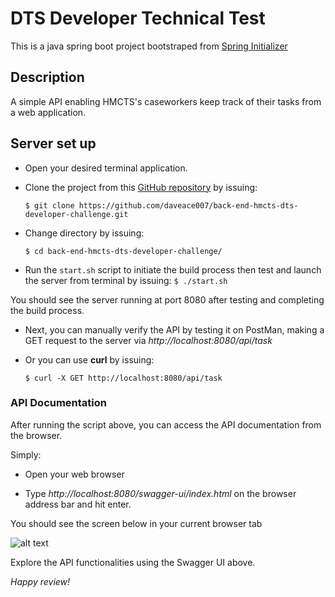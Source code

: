 # DTS Developer Technical Test
This is a java spring boot project bootstraped from [Spring Initializer](https://start.spring.io)

## Description
A simple API enabling HMCTS's caseworkers keep track of their tasks from a web application.

## Server set up

* Open your desired terminal application.

* Clone the project from this [GitHub repository](https://github.com/daveace007/back-end-hmcts-dts-developer-challenge.git) by issuing:

  ```$ git clone https://github.com/daveace007/back-end-hmcts-dts-developer-challenge.git```
* Change directory by issuing:

  ```$ cd back-end-hmcts-dts-developer-challenge/```
* Run the ```start.sh``` script to initiate the build process then test and launch the server from terminal by issuing:
  ```$ ./start.sh```

You should see the server running at port 8080 after testing and completing the build process.

* Next, you can manually verify the API by testing it on PostMan, making a GET request to the server via *http://localhost:8080/api/task*

* Or you can use __curl__ by issuing:

  ``` $ curl -X GET http://localhost:8080/api/task ```

### API Documentation
After running the script above, you can access the API documentation from the browser.

Simply:
* Open your web browser

* Type *http://localhost:8080/swagger-ui/index.html* on the browser address bar and hit enter.

You should see the screen below in your current browser tab

![alt text](image.png)

Explore the API functionalities using the Swagger UI above.

*Happy review!*
